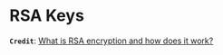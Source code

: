 # **RSA Keys**

**`Credit`**: [What is RSA encryption and how does it work?](https://www.comparitech.com/blog/information-security/rsa-encryption/)


